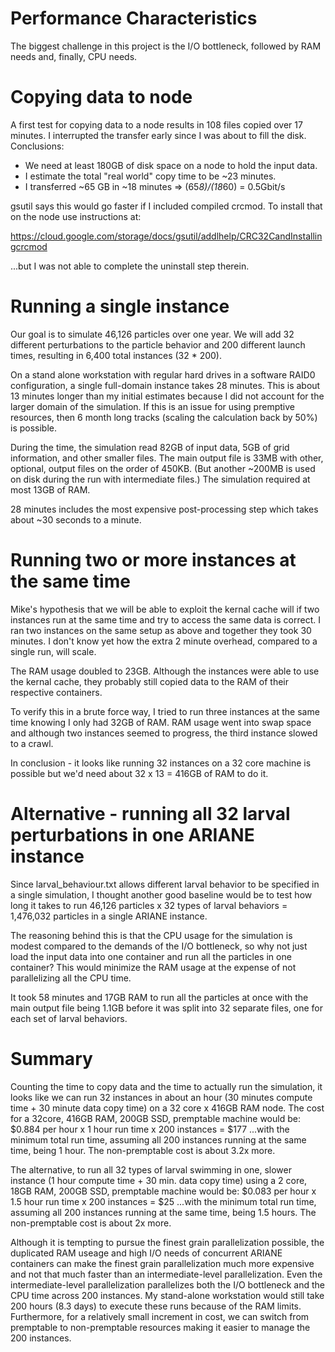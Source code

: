 # Performance Characteristics

The biggest challenge in this project is the I/O bottleneck, followed by RAM needs and, finally, CPU needs.

# Copying data to node

A first test for copying data to a
node results in 108 files copied over
17 minutes.  I interrupted the transfer
early since I was about to fill the disk.
Conclusions:

 + We need at least 180GB of disk space on a node to hold the input data.
 + I estimate the total "real world" copy time to be ~23 minutes.
 + I transferred ~65 GB in ~18 minutes => (65*8)/(18*60) = 0.5Gbit/s

gsutil says this would go faster if I
included compiled crcmod.  To install that on
the node use instructions at:

https://cloud.google.com/storage/docs/gsutil/addlhelp/CRC32CandInstallingcrcmod

...but I was not able to complete the uninstall step therein.

# Running a single instance

Our goal is to simulate 46,126 particles over one year.
We will add 32 different perturbations to the particle
behavior and 200 different launch times, resulting in
6,400 total instances (32 * 200).

On a stand alone workstation with regular hard drives
in a software RAID0 configuration, a single full-domain
instance takes 28 minutes.  This is about 13 minutes longer
than my initial estimates because I did not account for
the larger domain of the simulation.  If this
is an issue for using premptive resources, then 6 month
long tracks (scaling the calculation back by 50%) is
possible.

During the time, the simulation read 82GB of input data,
5GB of grid information, and other smaller files.  The
main output file is 33MB with other, optional, output
files on the order of 450KB.  (But another ~200MB is
used on disk during the run with intermediate files.)
The simulation required at most 13GB of RAM.

28 minutes includes the most expensive post-processing step
which takes about ~30 seconds to a minute.

# Running two or more instances at the same time

Mike's hypothesis that we will be able to exploit the
kernal cache will if two instances run at the same
time and try to access the same data is correct.  I ran
two instances on the same setup as above and together they
took 30 minutes.  I don't know yet how the extra 2 minute
overhead, compared to a single run, will scale.

The RAM usage doubled to 23GB.  Although the instances were
able to use the kernal cache, they probably still copied
data to the RAM of their respective containers.

To verify this in a brute force way, I tried to run
three instances at the same time knowing I only had
32GB of RAM.  RAM usage went into swap space and although
two instances seemed to progress, the third instance
slowed to a crawl.

In conclusion - it looks like running 32 instances
on a 32 core machine is possible but we'd need about
32 x 13 = 416GB of RAM to do it.

# Alternative - running all 32 larval perturbations in one ARIANE instance

Since larval_behaviour.txt allows different larval behavior to
be specified in a single simulation, I thought another good baseline would
be to test how long it takes to run
46,126 particles x 32 types of larval behaviors = 1,476,032 particles
in a single ARIANE instance.

The reasoning behind this is that the CPU usage for the simulation is
modest compared to the demands of the I/O bottleneck, so why not just
load the input data into one container and run all the particles in
one container? This would minimize the RAM usage at the expense of not
parallelizing all the CPU time.

It took 58 minutes and 17GB RAM to run all the particles at once with
the main output file being 1.1GB before it was split into 32 separate
files, one for each set of larval behaviors.

# Summary

Counting the time to copy data and the time to actually
run the simulation, it looks like we can run 32 instances
in about an hour (30 minutes compute time + 30 minute data
copy time) on a 32 core x 416GB RAM node.  The cost
for a 32core, 416GB RAM, 200GB SSD, premptable machine would be:
$0.884 per hour x 1 hour run time x 200 instances = $177
...with the minimum total run time, assuming all 200 instances
running at the same time, being 1 hour.  The non-premptable
cost is about 3.2x more.

The alternative, to run all 32 types of larval swimming in
one, slower instance (1 hour compute time + 30 min. data copy time)
using a 2 core, 18GB RAM, 200GB SSD, premptable machine would be:
$0.083 per hour x 1.5 hour run time x 200 instances = $25
...with the minimum total run time, assuming all 200 instances
running at the same time, being 1.5 hours.  The non-premptable
cost is about 2x more.

Although it is tempting to pursue the finest grain parallelization
possible, the duplicated RAM useage and high I/O needs of concurrent
ARIANE containers can make the finest grain parallelization much more
expensive and not that much faster than an intermediate-level
parallelization.  Even the intermediate-level parallelization parallelizes
both the I/O bottleneck and the CPU time across 200 instances.
My stand-alone workstation would still take 200 hours (8.3 days) to
execute these runs because of the RAM limits. Furthermore, for a relatively
small increment in cost, we can switch from premptable to non-premptable
resources making it easier to manage the 200 instances.

